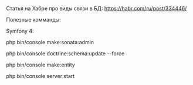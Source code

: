 Статья на Хабре про виды связи в БД:
https://habr.com/ru/post/334446/

Полезные комманды:

Symfony 4:

php bin/console  make:sonata:admin
 
php bin/console  doctrine:schema:update --force

php bin/console make:entity

php bin/console server:start